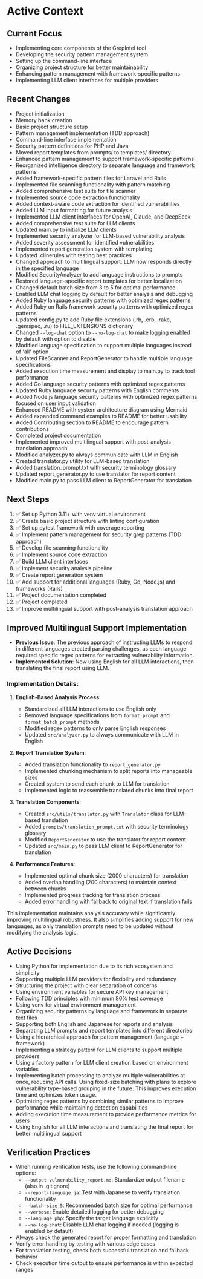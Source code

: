 # Active Context

## Current Focus
- Implementing core components of the GrepIntel tool
- Developing the security pattern management system
- Setting up the command-line interface
- Organizing project structure for better maintainability
- Enhancing pattern management with framework-specific patterns
- Implementing LLM client interfaces for multiple providers

## Recent Changes
- Project initialization
- Memory bank creation
- Basic project structure setup
- Pattern management implementation (TDD approach)
- Command-line interface implementation
- Security pattern definitions for PHP and Java
- Moved report templates from prompts/ to templates/ directory
- Enhanced pattern management to support framework-specific patterns
- Reorganized intelligence directory to separate language and framework patterns
- Added framework-specific pattern files for Laravel and Rails
- Implemented file scanning functionality with pattern matching
- Added comprehensive test suite for file scanner
- Implemented source code extraction functionality
- Added context-aware code extraction for identified vulnerabilities
- Added LLM input formatting for future analysis
- Implemented LLM client interfaces for OpenAI, Claude, and DeepSeek
- Added comprehensive test suite for LLM clients
- Updated main.py to initialize LLM clients
- Implemented security analyzer for LLM-based vulnerability analysis
- Added severity assessment for identified vulnerabilities
- Implemented report generation system with templating
- Updated .clinerules with testing best practices
- Changed approach to multilingual support: LLM now responds directly in the specified language
- Modified SecurityAnalyzer to add language instructions to prompts
- Restored language-specific report templates for better localization
- Changed default batch size from 3 to 5 for optimal performance
- Enabled LLM chat logging by default for better analysis and debugging
- Added Ruby language security patterns with optimized regex patterns
- Added Ruby on Rails framework security patterns with optimized regex patterns
- Updated config.py to add Ruby file extensions (.rb, .erb, .rake, .gemspec, .ru) to FILE_EXTENSIONS dictionary
- Changed `--log-chat` option to `--no-log-chat` to make logging enabled by default with option to disable
- Modified language specification to support multiple languages instead of 'all' option
- Updated FileScanner and ReportGenerator to handle multiple language specifications
- Added execution time measurement and display to main.py to track tool performance
- Added Go language security patterns with optimized regex patterns
- Updated Ruby language security patterns with English comments
- Added Node.js language security patterns with optimized regex patterns focused on user input validation
- Enhanced README with system architecture diagram using Mermaid
- Added expanded command examples to README for better usability
- Added Contributing section to README to encourage pattern contributions
- Completed project documentation
- Implemented improved multilingual support with post-analysis translation approach
- Modified analyzer.py to always communicate with LLM in English
- Created translator.py utility for LLM-based translation
- Added translation_prompt.txt with security terminology glossary
- Updated report_generator.py to use translator for report content
- Modified main.py to pass LLM client to ReportGenerator for translation

## Next Steps
1. ✅ Set up Python 3.11+ with venv virtual environment
2. ✅ Create basic project structure with linting configuration
3. ✅ Set up pytest framework with coverage reporting
4. ✅ Implement pattern management for security grep patterns (TDD approach)
5. ✅ Develop file scanning functionality
6. ✅ Implement source code extraction
7. ✅ Build LLM client interfaces
8. ✅ Implement security analysis pipeline
9. ✅ Create report generation system
10. ✅ Add support for additional languages (Ruby, Go, Node.js) and frameworks (Rails)
11. ✅ Project documentation completed
12. ✅ Project completed
13. ✅ Improve multilingual support with post-analysis translation approach

## Improved Multilingual Support Implementation
- **Previous Issue**: The previous approach of instructing LLMs to respond in different languages created parsing challenges, as each language required specific regex patterns for extracting vulnerability information.
- **Implemented Solution**: Now using English for all LLM interactions, then translating the final report using LLM.

### Implementation Details:
1. **English-Based Analysis Process**:
   - Standardized all LLM interactions to use English only
   - Removed language specifications from `format_prompt` and `format_batch_prompt` methods
   - Modified regex patterns to only parse English responses
   - Updated `src/analyzer.py` to always communicate with LLM in English

2. **Report Translation System**:
   - Added translation functionality to `report_generator.py`
   - Implemented chunking mechanism to split reports into manageable sizes
   - Created system to send each chunk to LLM for translation
   - Implemented logic to reassemble translated chunks into final report

3. **Translation Components**:
   - Created `src/utils/translator.py` with `Translator` class for LLM-based translation
   - Added `prompts/translation_prompt.txt` with security terminology glossary
   - Modified `ReportGenerator` to use the translator for report content
   - Updated `src/main.py` to pass LLM client to ReportGenerator for translation

4. **Performance Features**:
   - Implemented optimal chunk size (2000 characters) for translation
   - Added overlap handling (200 characters) to maintain context between chunks
   - Implemented progress tracking for translation process
   - Added error handling with fallback to original text if translation fails

This implementation maintains analysis accuracy while significantly improving multilingual robustness. It also simplifies adding support for new languages, as only translation prompts need to be updated without modifying the analysis logic.

## Active Decisions
- Using Python for implementation due to its rich ecosystem and simplicity
- Supporting multiple LLM providers for flexibility and redundancy
- Structuring the project with clear separation of concerns
- Using environment variables for secure API key management
- Following TDD principles with minimum 80% test coverage
- Using venv for virtual environment management
- Organizing security patterns by language and framework in separate text files
- Supporting both English and Japanese for reports and analysis
- Separating LLM prompts and report templates into different directories
- Using a hierarchical approach for pattern management (language + framework)
- Implementing a strategy pattern for LLM clients to support multiple providers
- Using a factory pattern for LLM client creation based on environment variables
- Implementing batch processing to analyze multiple vulnerabilities at once, reducing API calls. Using fixed-size batching with plans to explore vulnerability type-based grouping in the future. This improves execution time and optimizes token usage.
- Optimizing regex patterns by combining similar patterns to improve performance while maintaining detection capabilities
- Adding execution time measurement to provide performance metrics for users
- Using English for all LLM interactions and translating the final report for better multilingual support

## Verification Practices
- When running verification tests, use the following command-line options:
  - `--output vulnerability_report.md`: Standardize output filename (also in .gitignore)
  - `--report-language ja`: Test with Japanese to verify translation functionality
  - `--batch-size 5`: Recommended batch size for optimal performance
  - `--verbose`: Enable detailed logging for better debugging
  - `--language php`: Specify the target language explicitly
  - `--no-log-chat`: Disable LLM chat logging if needed (logging is enabled by default)
- Always check the generated report for proper formatting and translation
- Verify error handling by testing with various edge cases
- For translation testing, check both successful translation and fallback behavior
- Check execution time output to ensure performance is within expected ranges
